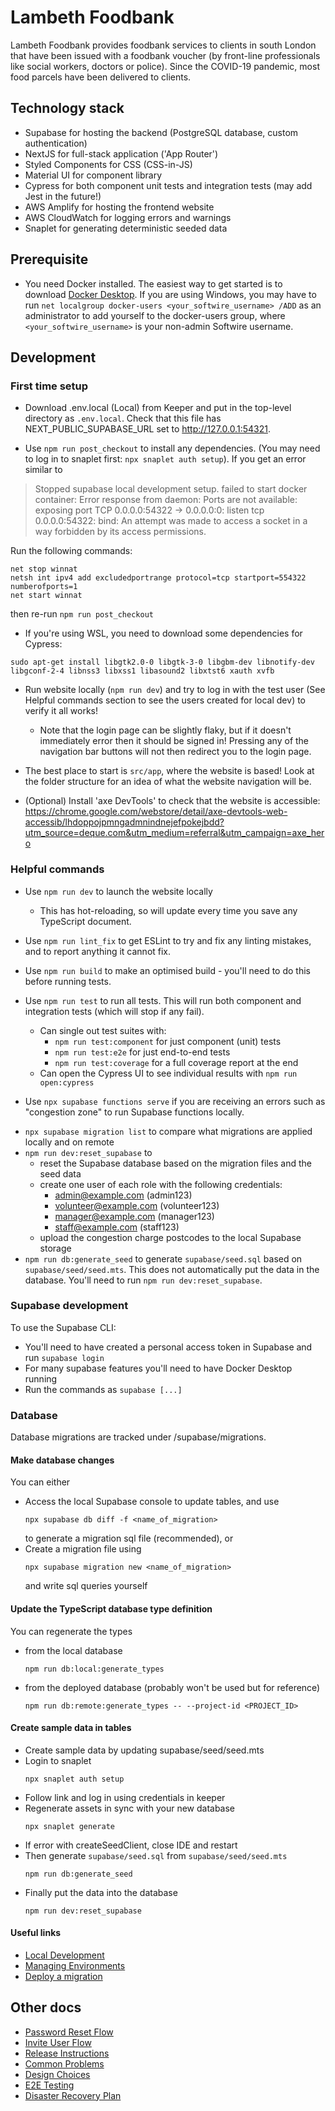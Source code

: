 Lambeth Foodbank
=================

Lambeth Foodbank provides foodbank services to clients in south London that have been issued with a foodbank voucher
(by front-line professionals like social workers, doctors or police). Since the COVID-19 pandemic, most food parcels
have been delivered to clients.

## Technology stack

* Supabase for hosting the backend (PostgreSQL database, custom authentication)
* NextJS for full-stack application ('App Router')
* Styled Components for CSS (CSS-in-JS)
* Material UI for component library
* Cypress for both component unit tests and integration tests (may add Jest in the future!)
* AWS Amplify for hosting the frontend website
* AWS CloudWatch for logging errors and warnings
* Snaplet for generating deterministic seeded data

## Prerequisite
- You need Docker installed. The easiest way to get started is to download [Docker Desktop](https://www.docker.com/products/docker-desktop/). If you are using Windows, you may have to run `net localgroup docker-users <your_softwire_username> /ADD` as an administrator to add yourself to the docker-users group, where `<your_softwire_username>` is your non-admin Softwire username.

## Development

### First time setup 

* Download .env.local (Local) from Keeper and put in the top-level directory as `.env.local`. Check that this file has NEXT_PUBLIC_SUPABASE_URL set to http://127.0.0.1:54321.

* Use `npm run post_checkout` to install any dependencies. (You may need to log in to snaplet first: `npx snaplet auth setup`). If you get an error similar to 
> Stopped supabase local development setup.
failed to start docker container: Error response from daemon: Ports are not available: exposing port TCP 0.0.0.0:54322 -> 0.0.0.0:0: listen tcp 0.0.0.0:54322: bind: An attempt was made to access a socket in a way forbidden by its access permissions.

Run the following commands:

```
net stop winnat
netsh int ipv4 add excludedportrange protocol=tcp startport=554322 numberofports=1
net start winnat
```
then re-run `npm run post_checkout`

* If you're using WSL, you need to download some dependencies for Cypress:
```shell
sudo apt-get install libgtk2.0-0 libgtk-3-0 libgbm-dev libnotify-dev libgconf-2-4 libnss3 libxss1 libasound2 libxtst6 xauth xvfb
```

* Run website locally (`npm run dev`) and try to log in with the test user (See Helpful commands section to see the users created for local dev) to verify it all works!
  * Note that the login page can be slightly flaky, but if it doesn't immediately error then it should be signed in!
    Pressing any of the navigation bar buttons will not then redirect you to the login page.

* The best place to start is `src/app`, where the website is based! Look at the folder structure for an idea of what the
  website navigation will be.

* (Optional) Install 'axe DevTools' to check that the website is accessible:
  https://chrome.google.com/webstore/detail/axe-devtools-web-accessib/lhdoppojpmngadmnindnejefpokejbdd?utm_source=deque.com&utm_medium=referral&utm_campaign=axe_hero

### Helpful commands

* Use `npm run dev` to launch the website locally
    * This has hot-reloading, so will update every time you save any TypeScript document.

* Use `npm run lint_fix` to get ESLint to try and fix any linting mistakes, and to report anything it cannot fix.

* Use `npm run build` to make an optimised build - you'll need to do this before running tests.

* Use `npm run test` to run all tests. This will run both component and integration tests (which will stop if any fail).
  * Can single out test suites with:
    * `npm run test:component` for just component (unit) tests
    * `npm run test:e2e` for just end-to-end tests
    * `npm run test:coverage` for a full coverage report at the end
  * Can open the Cypress UI to see individual results with `npm run open:cypress`

* Use `npx supabase functions serve` if you are receiving an errors such as "congestion zone" to run Supabase functions locally.
- `npx supabase migration list` to compare what migrations are applied locally and on remote
- `npm run dev:reset_supabase` to
  - reset the Supabase database based on the migration files and the seed data
  - create one user of each role with the following credentials:
    - admin@example.com (admin123)
    - volunteer@example.com (volunteer123)
    - manager@example.com (manager123)
    - staff@example.com (staff123)
  - upload the congestion charge postcodes to the local Supabase storage
- `npm run db:generate_seed` to generate `supabase/seed.sql` based on `supabase/seed/seed.mts`. This does not automatically put the data in the database. You'll need to run `npm run dev:reset_supabase`.

### Supabase development

To use the Supabase CLI:
* You'll need to have created a personal access token in Supabase and run `supabase login`
* For many supabase features you'll need to have Docker Desktop running
* Run the commands as `supabase [...]`

### Database
Database migrations are tracked under /supabase/migrations.

#### Make database changes
You can either
- Access the local Supabase console to update tables, and use
  ```shell
  npx supabase db diff -f <name_of_migration>
  ```
  to generate a migration sql file (recommended), or
- Create a migration file using
  ```shell
  npx supabase migration new <name_of_migration>
  ```
  and write sql queries yourself

#### Update the TypeScript database type definition
You can regenerate the types
- from the local database
  ```shell
  npm run db:local:generate_types
  ```
- from the deployed database (probably won't be used but for reference)
  ```shell
  npm run db:remote:generate_types -- --project-id <PROJECT_ID>
  ```
#### Create sample data in tables
- Create sample data by updating supabase/seed/seed.mts
- Login to snaplet
  ```shell
  npx snaplet auth setup
  ```
- Follow link and log in using credentials in keeper
- Regenerate assets in sync with your new database 
  ```shell
  npx snaplet generate
  ```
- If error with createSeedClient, close IDE and restart
- Then generate `supabase/seed.sql` from `supabase/seed/seed.mts`
  ```shell
  npm run db:generate_seed
  ```
- Finally put the data into the database
  ```shell
  npm run dev:reset_supabase
  ```

#### Useful links
- [Local Development](https://supabase.com/docs/guides/cli/local-development)
- [Managing Environments](https://supabase.com/docs/guides/cli/managing-environments)
- [Deploy a migration](https://supabase.com/docs/guides/cli/managing-environments?environment=ci#deploy-a-migration)

## Other docs
- [Password Reset Flow](./docs/password-reset-flow.md)
- [Invite User Flow](./docs/invite-user-flow.md)
- [Release Instructions](./docs/release.md)
- [Common Problems](./docs/common-problems.md)
- [Design Choices](./docs/design-choices.md)
- [E2E Testing](./docs/e2e-testing.md)
- [Disaster Recovery Plan](./docs/disaster-recovery-plan.md)

